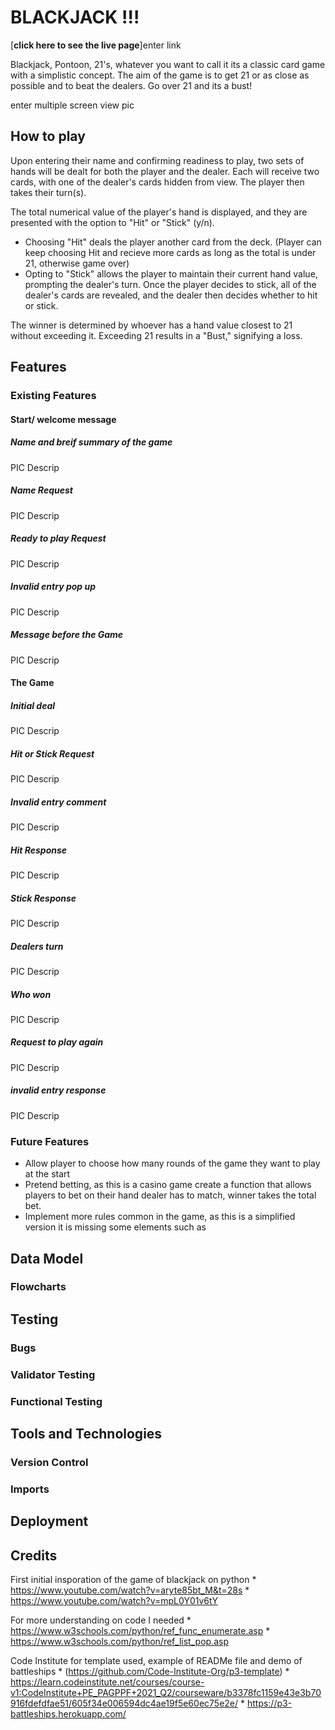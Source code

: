 # BLACKJACK !!!
[**click here to see the live page**]enter link 

Blackjack, Pontoon, 21's, whatever you want to call it its a classic card game with a simplistic concept.
The aim of the game is to get 21 or as close as possible and to beat the dealers.
Go over 21 and its a bust!

enter multiple screen view pic

## How to play

Upon entering their name and confirming readiness to play, two sets of hands will be dealt for both the player and the dealer. Each will receive two cards, with one of the dealer's cards hidden from view. The player then takes their turn(s).

The total numerical value of the player's hand is displayed, and they are presented with the option to "Hit" or "Stick" (y/n).

* Choosing "Hit" deals the player another card from the deck. (Player can keep choosing Hit and recieve more cards as long as the total is under 21, otherwise game over)
* Opting to "Stick" allows the player to maintain their current hand value, prompting the dealer's turn.
Once the player decides to stick, all of the dealer's cards are revealed, and the dealer then decides whether to hit or stick.

The winner is determined by whoever has a hand value closest to 21 without exceeding it. Exceeding 21 results in a "Bust," signifying a loss.

## Features

### Existing Features

#### Start/ welcome message

##### Name and breif summary of the game
PIC
Descrip

##### Name Request 
PIC
Descrip

##### Ready to play Request
PIC
Descrip

##### Invalid entry pop up 
PIC
Descrip

##### Message before the Game 
PIC
Descrip

#### The Game

##### Initial deal 
PIC
Descrip

##### Hit or Stick Request
PIC
Descrip

##### Invalid entry comment
PIC
Descrip

##### Hit Response 
PIC
Descrip

##### Stick Response 
PIC
Descrip

##### Dealers turn
PIC
Descrip

##### Who won 
PIC
Descrip

##### Request to play again 
PIC
Descrip

##### invalid entry response 
PIC
Descrip


### Future Features
* Allow player to choose how many rounds of the game they want to play at the start
* Pretend betting, as this is a casino game create a function that allows players to bet on their hand dealer has to match, winner takes the total bet.
* Implement more rules common in the game, as this is a simplified version it is missing some elements such as  

## Data Model
### Flowcharts

## Testing
### Bugs
### Validator Testing
### Functional Testing

## Tools and Technologies
### Version Control
### Imports

## Deployment

## Credits 

First initial insporation of the game of blackjack on python 
    * https://www.youtube.com/watch?v=aryte85bt_M&t=28s
    * https://www.youtube.com/watch?v=mpL0Y01v6tY 

For more understanding on code I needed 
    * https://www.w3schools.com/python/ref_func_enumerate.asp
    * https://www.w3schools.com/python/ref_list_pop.asp 

Code Institute for template used, example of READMe file and demo of battleships 
    * (https://github.com/Code-Institute-Org/p3-template)
    * https://learn.codeinstitute.net/courses/course-v1:CodeInstitute+PE_PAGPPF+2021_Q2/courseware/b3378fc1159e43e3b70916fdefdfae51/605f34e006594dc4ae19f5e60ec75e2e/
    * https://p3-battleships.herokuapp.com/